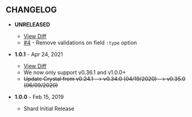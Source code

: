 CHANGELOG
---------

- **UNRELEASED**
  - [View Diff](https://github.com/westonganger/form_builder.cr/compare/v1.0.1...master)
  - [#4](https://github.com/westonganger/form_builder.cr/pulls/4) - Remove validations on field `:type` option

- **1.0.1** - Apr 24, 2021
  - [View Diff](https://github.com/westonganger/form_builder.cr/compare/v1.0.0...v1.0.1)
  - We now only support v0.36.1 and v1.0.0+
  - ~~Update Crystal from v0.24.1 --> v0.34.0 (04/19/2020) --> v0.35.0 (06/09/2020)~~

- **1.0.0** - Feb 15, 2019
  - Shard Initial Release
